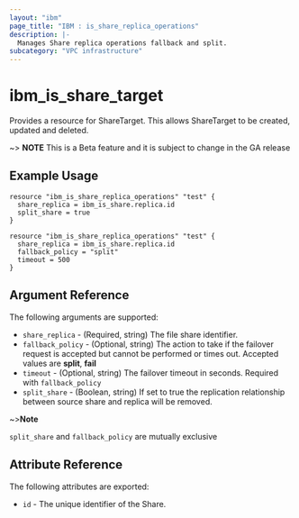 ```yaml
---
layout: "ibm"
page_title: "IBM : is_share_replica_operations"
description: |-
  Manages Share replica operations fallback and split.
subcategory: "VPC infrastructure"
---
```


# ibm\_is_share_target

Provides a resource for ShareTarget. This allows ShareTarget to be created, updated and deleted.


~> **NOTE**
This is a Beta feature and it is subject to change in the GA release 


## Example Usage

```hcl
resource "ibm_is_share_replica_operations" "test" {
  share_replica = ibm_is_share.replica.id
  split_share = true
}
```

```hcl
resource "ibm_is_share_replica_operations" "test" {
  share_replica = ibm_is_share.replica.id
  fallback_policy = "split"
  timeout = 500
}
```

## Argument Reference

The following arguments are supported:

* `share_replica` - (Required, string) The file share identifier.
* `fallback_policy` - (Optional, string) The action to take if the failover request is accepted but cannot be performed or times out. Accepted values are **split**, **fail**
* `timeout` - (Optional, string) The failover timeout in seconds. Required with `fallback_policy`
* `split_share` - (Boolean, string) If set to true the replication relationship between source share and replica will be removed.

~>**Note**

`split_share` and `fallback_policy` are mutually exclusive

## Attribute Reference

The following attributes are exported:

* `id` - The unique identifier of the Share.
